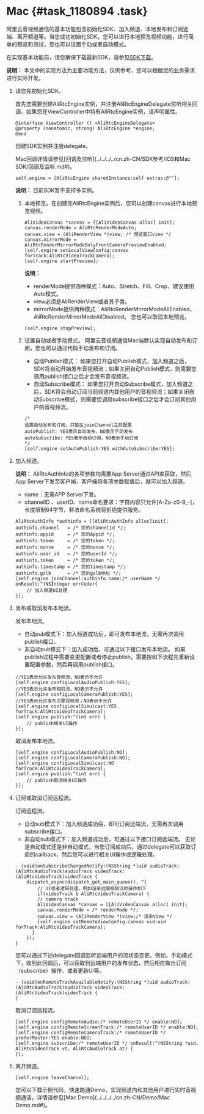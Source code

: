 # Mac {#task_1180894 .task}

阿里云音视频通信的基本功能包含初始化SDK、加入频道、本地发布和订阅远端、离开频道等。当您成功初始化SDK，您可以进行本地预览视频功能，进行简单的预览和测试，您也可以设置手动或者自动模式。

在实现基本功能前，请您确保下载最新SDK，请参见[SDK下载](../../../../cn.zh-CN/SDK参考/SDK下载.md#)。

**说明：** 本文中的实现方法为主要功能方法，仅供参考，您可以根据您的业务需求进行实际开发。

1.  请您先初始化SDK。 

    首先您需要创建AliRtcEngine实例，并注册AliRtcEngineDelegate监听相关回调。如果您在ViewController中持有AliRtcEngine实例，请声明属性。

    ``` {#codeblock_pbz_cdk_zz3}
    @interface ViewController () <AliRtcEngineDelegate>
    @property (nonatomic, strong) AliRtcEngine *engine;
    @end              
    ```

    创建SDK实例并注册delegate。

    Mac回调详情请参见[回调及监听](../../../../cn.zh-CN/SDK参考/iOS和Mac SDK/回调及监听.md#)。

    ``` {#codeblock_jn2_m36_lg3}
    self.engine = [AliRtcEngine sharedInstance:self extras:@""];                    
    ```

    **说明：** 目前SDK暂不支持多实例。

    1.  本地预览。在创建完AliRtcEngine实例后，您可以创建canvas进行本地预览视频。 

        ``` {#codeblock_s9e_2du_6jr}
        AliVideoCanvas *canvas = [[AliVideoCanvas alloc] init];
        canvas.renderMode = AliRtcRenderModeAuto;
        canvas.view = (AliRenderView *)view; /* 预览窗口view */
        canvas.mirrorMode = AliRtcRenderMirrorModeOnlyFrontCameraPreviewEnabled;
        [self.engine setLocalViewConfig:canvas forTrack:AliRtcVideoTrackCamera];
        [self.engine startPreview];           
        ```

        **说明：** 

        -   renderMode提供四种模式：Auto、Stretch、Fill、Crop，建议使用Auto模式。
        -   view必须是AliRenderView或者其子类。
        -   mirrorMode提供两种模式：AliRtcRenderMirrorModeAllEnabled、AliRtcRenderMirrorModeAllDisabled。
        您也可以取消本地预览。

        ``` {#codeblock_xkz_m30_hef}
        [self.engine stopPreview];           
        ```

    2.  设置自动或者手动模式。 阿里云音视频通信Mac端默认实现自动发布和订阅，您也可以通过代码手动发布和订阅。

        -   自动Publish模式： 如果您打开自动Publish模式，加入频道之后，SDK将自动开始发布音视频流；如果关闭自动Publish模式，则需要您调用publish接口之后才会发布音视频流。
        -   自动Subscribe模式： 如果您打开自动Subscribe模式，加入频道之后，SDK将会自动订阅当前频道内其他用户的音视频流；如果关闭自动Subscribe模式，则需要您调用subscribe接口之后才会订阅其他用户的音视频流。
        ``` {#codeblock_nhg_yk9_5d5}
        /*
        设置自动发布和订阅，只能在joinChannel之前配置
        autoPublish: YES表示自动发布，NO表示手动发布
        autoSubscribe: YES表示自动订阅，NO表示手动订阅
        */ 
        [self.engine setAutoPublish:YES withAutoSubscribe:YES];          
        ```

2.  加入频道。 

    **说明：** AliRtcAuthInfo的各项参数均需要App Server通过API来获取，然后App Server下发至客户端，客户端将各项参数赋值后，就可以加入频道。

    -   name：无需APP Server下发。
    -   channelID 、userID、name命名要求：字符内容只允许\[A-Za-z0-9\_-\]，长度限制64字节，非法命名系统将拒绝提供服务。
    ``` {#codeblock_wkm_wkz_sr9}
    AliRtcAuthInfo *authinfo = [[AliRtcAuthInfo alloc]init];
    authinfo.channel   = /* 您的channelId */;
    authinfo.appid     = /* 您的Appid */;
    authinfo.token     = /* 您的token */;
    authinfo.nonce     = /* 您的nonce */;
    authinfo.user_id   = /* 您的userId */;
    authinfo.token     = /* 您的token */;
    authinfo.timestamp = /* 您的timestamp */;
    authinfo.gslb      = /* 您的gslb地址 */;
    [self.engine joinChannel:authinfo name:/* userName */ onResult:^(NSInteger errCode){
        // 加入频道UI处理
    }]; 
    ```

3.  发布或取消发布本地流。 

    发布本地流。

    -   自动pub模式下：加入频道成功后，即可发布本地流，无需再次调用publish接口。
    -   非自动pub模式下：加入成功后，可通过以下接口发布本地流。
    如果publish过程中需要变更配置或者停止publish，需要按如下流程先重新设置配置参数，然后再调用publish接口。

    ``` {#codeblock_5dv_rls_is8}
    //YES表示允许发布音频流，NO表示不允许
    [self.engine configLocalAudioPublish:YES];
    //YES表示允许发布相机流，NO表示不允许
    [self.engine configLocalCameraPublish:YES];
    //YES表示允许发布次要视频流；NO表示不允许
    [self.engine configLocalSimulcast:YES forTrack:AliRtcVideoTrackCamera];
    [self.engine publish:^(int err) {
        // publish相关UI操作
    }];          
    ```

    取消发布本地流。

    ``` {#codeblock_5nm_h4j_d9l}
    [self.engine configLocalAudioPublish:NO];
    [self.engine configLocalCameraPublish:NO];
    [self.engine configLocalSimulcast:NO forTrack:AliRtcVideoTrackCamera];
    [self.engine publish:^(int err) {
        // publish取消相关UI操作
    }];           
    ```

4.  订阅或取消订阅远程流。 

    订阅远程流。

    -   自动sub模式下：加入频道成功后，即可订阅远端流，无需再次调用subscribe接口。
    -   非自动sub模式下：加入频道成功后，可通过以下接口订阅远端流。
    无论是自动模式还是非自动模式，当您订阅成功后，通过delegate可以获取订阅的callback，然后您可以进行相关UI操作或逻辑处理。

    ``` {#codeblock_4x6_5mz_io2}
    - (void)onSubscribeChangedNotify:(NSString *)uid audioTrack:(AliRtcAudioTrack)audioTrack videoTrack:(AliRtcVideoTrack)videoTrack {
        dispatch_async(dispatch_get_main_queue(), ^{
            // UI或者逻辑处理，例如渲染远端视频流的操作如下
            if(videoTrack & AliRtcVideoTrackCamera) {
            // camera track
            AliVideoCanvas *canvas = [[AliVideoCanvas alloc] init];
            canvas.renderMode = /* renderMode */;
            canvas.view = (AliRenderView *)view;/* 渲染view */
            [self.engine setRemoteViewConfig:canvas uid:uid forTrack:AliRtcVideoTrackCamera];
          }
        });
    }                  
    ```

    您可以通过下述delegate回调监听远端用户的流状态变更。例如，手动模式下，收到此回调后，可以获取到远端用户的发布状态，然后相应做出订阅（subscribe）操作，或者更新UI等。

    ``` {#codeblock_u7w_h4d_jax}
    - (void)onRemoteTrackAvailableNotify:(NSString *)uid audioTrack:(AliRtcAudioTrack)audioTrack videoTrack:(AliRtcVideoTrack)videoTrack {
    }                  
    ```

    取消订阅远程流。

    ``` {#codeblock_ave_07y_uis}
    [self.engine configRemoteAudio:/* remoteUserID */ enable:NO];
    [self.engine configRemoteScreenTrack:/* remoteUserID */ enable:NO];
    [self.engine configRemoteCameraTrack:/* remoteUserID */ preferMaster:YES enable:NO];
    [self.engine subscribe:/* remoteUserID */ onResult:^(NSString *uid, AliRtcVideoTrack vt, AliRtcAudioTrack at) {
    }];                  
    ```

5.  离开频道。 

    ``` {#codeblock_6jk_dtx_6ul}
    [self.engine leaveChannel];           
    ```

     您可以下载示例代码，快速跑通Demo，实现频道内和其他用户进行实时音视频通话，详情请参见[Mac Demo](../../../../cn.zh-CN/Demo/Mac Demo.md#)。



